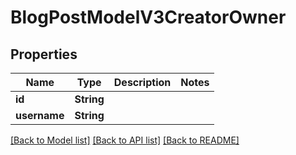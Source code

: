 # BlogPostModelV3CreatorOwner

## Properties
Name | Type | Description | Notes
------------ | ------------- | ------------- | -------------
**id** | **String** |  | 
**username** | **String** |  | 

[[Back to Model list]](../README.md#documentation-for-models) [[Back to API list]](../README.md#documentation-for-api-endpoints) [[Back to README]](../README.md)


